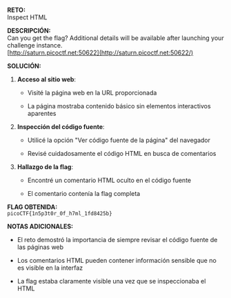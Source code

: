**RETO:**  
Inspect HTML

**DESCRIPCIÓN:**  
Can you get the flag? Additional details will be available after launching your challenge instance.  
[http://saturn.picoctf.net:50622](http://saturn.picoctf.net:50622/)

**SOLUCIÓN:**

1. **Acceso al sitio web**:
    
    - Visité la página web en la URL proporcionada
        
    - La página mostraba contenido básico sin elementos interactivos aparentes
        
2. **Inspección del código fuente**:
    
    - Utilicé la opción "Ver código fuente de la página" del navegador
        
    - Revisé cuidadosamente el código HTML en busca de comentarios
        
3. **Hallazgo de la flag**:
    
    - Encontré un comentario HTML oculto en el código fuente
        
    - El comentario contenía la flag completa
        

**FLAG OBTENIDA:**  
`picoCTF{1n5p3t0r_0f_h7ml_1fd8425b}`

**NOTAS ADICIONALES:**

- El reto demostró la importancia de siempre revisar el código fuente de las páginas web
    
- Los comentarios HTML pueden contener información sensible que no es visible en la interfaz
    
- La flag estaba claramente visible una vez que se inspeccionaba el HTML